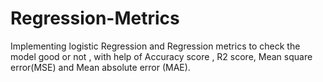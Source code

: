 # Regression-Metrics
Implementing logistic Regression and Regression metrics to check the model good or not , with help of Accuracy score , R2 score, Mean square error(MSE) and Mean absolute error (MAE).  
